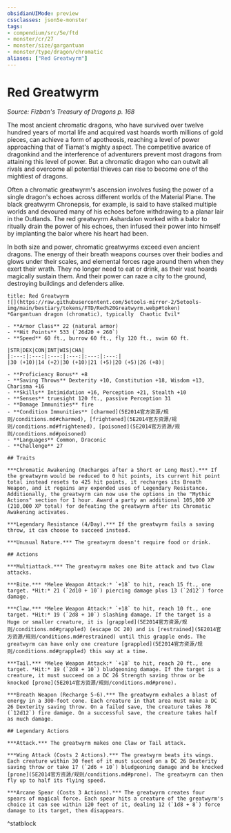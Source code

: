 ```yaml
---
obsidianUIMode: preview
cssclasses: json5e-monster
tags:
- compendium/src/5e/ftd
- monster/cr/27
- monster/size/gargantuan
- monster/type/dragon/chromatic
aliases: ["Red Greatwyrm"]
---
```

# Red Greatwyrm
*Source: Fizban's Treasury of Dragons p. 168*  

The most ancient chromatic dragons, who have survived over twelve hundred years of mortal life and acquired vast hoards worth millions of gold pieces, can achieve a form of apotheosis, reaching a level of power approaching that of Tiamat's mighty aspect. The competitive avarice of dragonkind and the interference of adventurers prevent most dragons from attaining this level of power. But a chromatic dragon who can outwit all rivals and overcome all potential thieves can rise to become one of the mightiest of dragons.

Often a chromatic greatwyrm's ascension involves fusing the power of a single dragon's echoes across different worlds of the Material Plane. The black greatwyrm Chronepsis, for example, is said to have stalked multiple worlds and devoured many of his echoes before withdrawing to a planar lair in the Outlands. The red greatwyrm Ashardalon worked with a balor to ritually drain the power of his echoes, then infused their power into himself by implanting the balor where his heart had been.

In both size and power, chromatic greatwyrms exceed even ancient dragons. The energy of their breath weapons courses over their bodies and glows under their scales, and elemental forces rage around them when they exert their wrath. They no longer need to eat or drink, as their vast hoards magically sustain them. And their power can raze a city to the ground, destroying buildings and defenders alike.

```ad-statblock
title: Red Greatwyrm
![](https://raw.githubusercontent.com/5etools-mirror-2/5etools-img/main/bestiary/tokens/FTD/Red%20Greatwyrm.webp#token)
*Gargantuan dragon (chromatic), typically  Chaotic Evil*

- **Armor Class** 22 (natural armor)
- **Hit Points** 533 (`26d20 + 260`)
- **Speed** 60 ft., burrow 60 ft., fly 120 ft., swim 60 ft.

|STR|DEX|CON|INT|WIS|CHA|
|:---:|:---:|:---:|:---:|:---:|:---:|
|30 (+10)|14 (+2)|30 (+10)|21 (+5)|20 (+5)|26 (+8)|

- **Proficiency Bonus** +8
- **Saving Throws** Dexterity +10, Constitution +18, Wisdom +13, Charisma +16
- **Skills** Intimidation +16, Perception +21, Stealth +10
- **Senses** truesight 120 ft., passive Perception 31
- **Damage Immunities** fire
- **Condition Immunities** [charmed](5E2014官方资源/规则/conditions.md#charmed), [frightened](5E2014官方资源/规则/conditions.md#frightened), [poisoned](5E2014官方资源/规则/conditions.md#poisoned)
- **Languages** Common, Draconic
- **Challenge** 27

## Traits

***Chromatic Awakening (Recharges after a Short or Long Rest).*** If the greatwyrm would be reduced to 0 hit points, its current hit point total instead resets to 425 hit points, it recharges its Breath Weapon, and it regains any expended uses of Legendary Resistance. Additionally, the greatwyrm can now use the options in the "Mythic Actions" section for 1 hour. Award a party an additional 105,000 XP (210,000 XP total) for defeating the greatwyrm after its Chromatic Awakening activates.

***Legendary Resistance (4/Day).*** If the greatwyrm fails a saving throw, it can choose to succeed instead.

***Unusual Nature.*** The greatwyrm doesn't require food or drink.

## Actions

***Multiattack.*** The greatwyrm makes one Bite attack and two Claw attacks.

***Bite.*** *Melee Weapon Attack:* `+18` to hit, reach 15 ft., one target. *Hit:* 21 (`2d10 + 10`) piercing damage plus 13 (`2d12`) force damage.

***Claw.*** *Melee Weapon Attack:* `+18` to hit, reach 10 ft., one target. *Hit:* 19 (`2d8 + 10`) slashing damage. If the target is a Huge or smaller creature, it is [grappled](5E2014官方资源/规则/conditions.md#grappled) (escape DC 20) and is [restrained](5E2014官方资源/规则/conditions.md#restrained) until this grapple ends. The greatwyrm can have only one creature [grappled](5E2014官方资源/规则/conditions.md#grappled) this way at a time.

***Tail.*** *Melee Weapon Attack:* `+18` to hit, reach 20 ft., one target. *Hit:* 19 (`2d8 + 10`) bludgeoning damage. If the target is a creature, it must succeed on a DC 26 Strength saving throw or be knocked [prone](5E2014官方资源/规则/conditions.md#prone).

***Breath Weapon (Recharge 5-6).*** The greatwyrm exhales a blast of energy in a 300-foot cone. Each creature in that area must make a DC 26 Dexterity saving throw. On a failed save, the creature takes 78 (`12d12`) fire damage. On a successful save, the creature takes half as much damage.

## Legendary Actions

***Attack.*** The greatwyrm makes one Claw or Tail attack.

***Wing Attack (Costs 2 Actions).*** The greatwyrm beats its wings. Each creature within 30 feet of it must succeed on a DC 26 Dexterity saving throw or take 17 (`2d6 + 10`) bludgeoning damage and be knocked [prone](5E2014官方资源/规则/conditions.md#prone). The greatwyrm can then fly up to half its flying speed.

***Arcane Spear (Costs 3 Actions).*** The greatwyrm creates four spears of magical force. Each spear hits a creature of the greatwyrm's choice it can see within 120 feet of it, dealing 12 (`1d8 + 8`) force damage to its target, then disappears.
```
^statblock